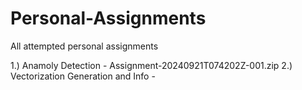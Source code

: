 # Personal-Assignments
All attempted personal assignments

1.) Anamoly Detection - Assignment-20240921T074202Z-001.zip
2.) Vectorization Generation and Info - 
